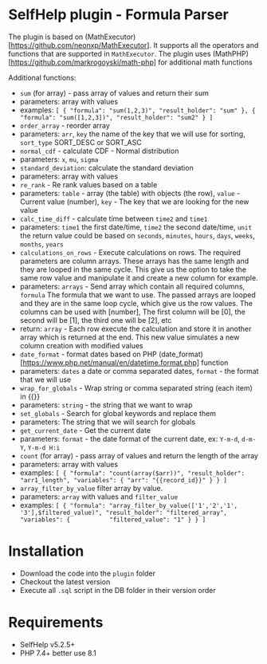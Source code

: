 # SelfHelp plugin - Formula Parser

The plugin is based on (MathExecutor)[https://github.com/neonxp/MathExecutor]. It supports all the operators and functions that are supported in `MathExecutor`.
The plugin uses (MathPHP)[https://github.com/markrogoyski/math-php] for additional math functions

Additional functions:
 - `sum` (for array) - pass array of values and return their sum
  - parameters: array with values
  - examples: `[
                  {
                      "formula": "sum(1,2,3)",
                      "result_holder": "sum"
                  },
                  {
                      "formula": "sum([1,2,3])",
                      "result_holder": "sum2"
                  }
              ]`
 - `order_array` -  reorder array
  - parameters: `arr`, `key` the name of the key that we will use for sorting, `sort_type` SORT_DESC or SORT_ASC
 - `normal_cdf` - calculate CDF - Normal distribution
  - parameters: `x`, `mu`, `sigma`
 - `standard_deviation`: calculate the standard deviation 
  - parameters: array with values
 - `re_rank` - Re rank values based on a table
  - parameters: `table` - array (the table) with objects (the row), `value` - Current value (number), `key` - The key that we are looking for the new value
 - `calc_time_diff` - calculate time between `time2` and `time1`
  - parameters: `time1` the first date/time, `time2` the second date/time, `unit` the return value could be based on `seconds`, `minutes`, `hours`, `days`, `weeks`, `months`, `years`
 - `calculations_on_rows` - Execute calculations on rows. The required parameters are column arrays. These arrays has the same length and they are looped in the same cycle. This give us the option to take the same row value and manipulate it and create a new column for example. 
  - parameters: `arrays` - Send array which contain all required columns, `formula` The formula that we want to use. The passed arrays are looped and they are in the same loop cycle, which give us the row values. The columns can be used with [number], The first column will be [0], the second will be [1], the third one will be [2], etc
  - return: `array` - Each row execute the calculation and store it in another array which is returned at the end. This new value simulates a new column creation with modified values
 - `date_format` - format dates based on PHP (date_format)[https://www.php.net/manual/en/datetime.format.php] function
  - parameters: `dates` a date or comma separated dates, `format` - the format that we will use
 - `wrap_for_globals` - Wrap string or comma separated string (each item) in {{}}
  - parameters: `string` - the string that we want to wrap
 - `set_globals` - Search for global keywords and replace them
  - parameters: The string that we will search for globals 
 - `get_current_date` - Get the current date
  - parameters: `format` - the date format of the current date, ex: `Y-m-d`, `d-m-Y`, `Y-m-d H:i`
 - `count` (for array) - pass array of values and return the length of the array
  - parameters: array with values
  - examples: `[
                    {
                        "formula": "count(array($arr))",
                        "result_holder": "arr1_length",
                        "variables": {
                            "arr": "{{record_id}}"
                        }
                    }
                ]`
- `array_filter_by_value` filter array by value. 
 - parameters: `array` with values and `filter_value`
 - examples: `[
	{
		"formula": "array_filter_by_value(['1','2','1', '3'],$filtered_value)",
		"result_holder": "filtered_array",
		"variables": {			
			"filtered_value": "1"
		}
	}
]`


# Installation

 - Download the code into the `plugin` folder
 - Checkout the latest version 
 - Execute all `.sql` script in the DB folder in their version order

# Requirements

 - SelfHelp v5.2.5+
 - PHP 7.4+ better use 8.1
